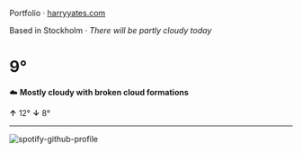 Portfolio · [harryyates.com](https://harryyates.com)

<!-- WEATHER_START -->
Based in Stockholm · *There will be partly cloudy today*

# 9°
☁️ **Mostly cloudy with broken cloud formations**

**↑** 12° **↓** 8°

---
<!-- WEATHER_END -->

<p align="left">
  <a>
    <img src="https://spotify-github-profile.kittinanx.com/api/view?uid=bigbello&cover_image=true&theme=natemoo-re&show_offline=true&background_color=121212&interchange=false&bar_color=53b14f&bar_color_cover=false" alt="spotify-github-profile">
  </a>
</p>